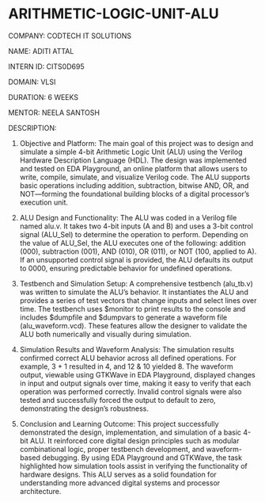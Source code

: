# ARITHMETIC-LOGIC-UNIT-ALU

COMPANY: CODTECH IT SOLUTIONS

NAME: ADITI ATTAL

INTERN ID: CITS0D695

DOMAIN: VLSI

DURATION: 6 WEEKS

MENTOR: NEELA SANTOSH

DESCRIPTION: 
1. Objective and Platform:
The main goal of this project was to design and simulate a simple 4-bit Arithmetic Logic Unit (ALU) using the Verilog Hardware Description Language (HDL). The design was implemented and tested on EDA Playground, an online platform that allows users to write, compile, simulate, and visualize Verilog code. The ALU supports basic operations including addition, subtraction, bitwise AND, OR, and NOT—forming the foundational building blocks of a digital processor’s execution unit.

2. ALU Design and Functionality:
The ALU was coded in a Verilog file named alu.v. It takes two 4-bit inputs (A and B) and uses a 3-bit control signal (ALU_Sel) to determine the operation to perform. Depending on the value of ALU_Sel, the ALU executes one of the following: addition (000), subtraction (001), AND (010), OR (011), or NOT (100, applied to A). If an unsupported control signal is provided, the ALU defaults its output to 0000, ensuring predictable behavior for undefined operations.

3. Testbench and Simulation Setup:
A comprehensive testbench (alu_tb.v) was written to simulate the ALU’s behavior. It instantiates the ALU and provides a series of test vectors that change inputs and select lines over time. The testbench uses $monitor to print results to the console and includes $dumpfile and $dumpvars to generate a waveform file (alu_waveform.vcd). These features allow the designer to validate the ALU both numerically and visually during simulation.

4. Simulation Results and Waveform Analysis:
The simulation results confirmed correct ALU behavior across all defined operations. For example, 3 + 1 resulted in 4, and 12 & 10 yielded 8. The waveform output, viewable using GTKWave in EDA Playground, displayed changes in input and output signals over time, making it easy to verify that each operation was performed correctly. Invalid control signals were also tested and successfully forced the output to default to zero, demonstrating the design’s robustness.

5. Conclusion and Learning Outcome:
This project successfully demonstrated the design, implementation, and simulation of a basic 4-bit ALU. It reinforced core digital design principles such as modular combinational logic, proper testbench development, and waveform-based debugging. By using EDA Playground and GTKWave, the task highlighted how simulation tools assist in verifying the functionality of hardware designs. This ALU serves as a solid foundation for understanding more advanced digital systems and processor architecture.

